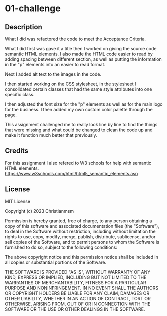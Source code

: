 # 01-challenge

## Description

What I did was refactored the code to meet the Acceptance Criteria. 

What I did first was gave it a title then I worked on giving the source
code semantic HTML elements. I also made the HTML code easier to read by adding spacing between different section, as well as putting the information in the "p" elements into an easier to read format.

Next I added alt text to the images in the code. 

I then started working on the CSS stylesheet, in the stylesheet I consolidated certain classes that had the same style attributes into one specific class. 

I then adjusted the font size for the "p" elements as well as for the main logo for the business. I then added my own custom color palette through the page.

This assignment challenged me to really look line by line to find the things that were missing and what could be changed to clean the code up and make it function much better that previously.

## Credits

For this assignment I also refered to W3 schools for help with semantic HTML elements.
https://www.w3schools.com/html/html5_semantic_elements.asp


## License

MIT License

Copyright (c) 2023 Christianmsm

Permission is hereby granted, free of charge, to any person obtaining a copy
of this software and associated documentation files (the "Software"), to deal
in the Software without restriction, including without limitation the rights
to use, copy, modify, merge, publish, distribute, sublicense, and/or sell
copies of the Software, and to permit persons to whom the Software is
furnished to do so, subject to the following conditions:

The above copyright notice and this permission notice shall be included in all
copies or substantial portions of the Software.

THE SOFTWARE IS PROVIDED "AS IS", WITHOUT WARRANTY OF ANY KIND, EXPRESS OR
IMPLIED, INCLUDING BUT NOT LIMITED TO THE WARRANTIES OF MERCHANTABILITY,
FITNESS FOR A PARTICULAR PURPOSE AND NONINFRINGEMENT. IN NO EVENT SHALL THE
AUTHORS OR COPYRIGHT HOLDERS BE LIABLE FOR ANY CLAIM, DAMAGES OR OTHER
LIABILITY, WHETHER IN AN ACTION OF CONTRACT, TORT OR OTHERWISE, ARISING FROM,
OUT OF OR IN CONNECTION WITH THE SOFTWARE OR THE USE OR OTHER DEALINGS IN THE
SOFTWARE.